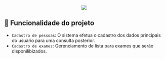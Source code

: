 <p align="center">
  <img src="http://img.shields.io/static/v1?label=STATUS&message=EM%20DESENVOLVIMENTO&color=GREEN&style=for-the-badge"/>
  </p>
  
  ## :hammer: Funcionalidade do projeto
  
  - `Cadastro de pessoas`: O sistema efetua o cadastro dos dados principais do usuario para uma consulta posterior.
  - `Cadastro de exames`: Gerenciamento de lista para exames que serão disponilibizados.
